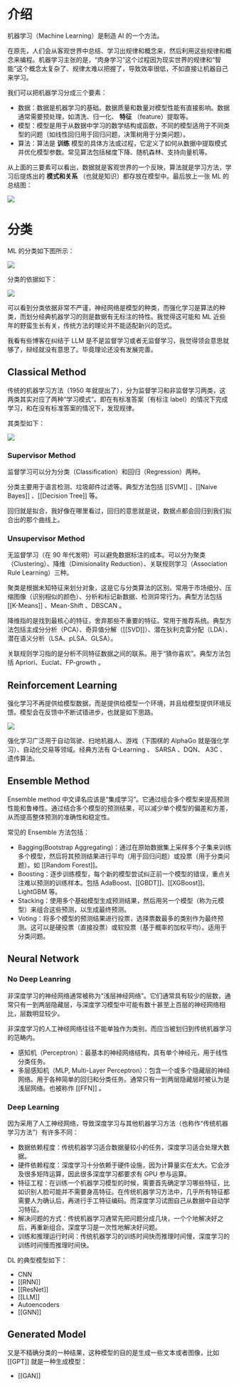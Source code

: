 # 介绍

机器学习（Machine Learning）是制造 AI 的一个方法。

在原先，人们会从客观世界中总结、学习出规律和概念来，然后利用这些规律和概念来编程。机器学习主张的是，“肉身学习”这个过程因为现实世界的规律和“智能”这个概念太复杂了、规律太难以把握了，导致效率很低，不如直接让机器自己来学习。

我们可以把机器学习分成三个要素：

- 数据：数据是机器学习的基础。数据质量和数量对模型性能有直接影响。数据通常需要预处理，如清洗、归一化、 **特征** （feature）提取等。
- 模型：模型是用于从数据中学习的数学结构或函数，不同的模型适用于不同类型的问题（如线性回归用于回归问题，决策树用于分类问题）。
- 算法：算法是 **训练** 模型的具体方法或过程，它定义了如何从数据中提取模式并优化模型参数。常见算法包括梯度下降、随机森林、支持向量机等。

从上面的三要素可以看出，数据就是客观世界的一个反映，算法就是学习方法，学习后提炼出的 **模式和关系** （也就是知识）都存放在模型中。最后放上一张 ML 的总结图：

![](img/clipboard-20250122T134321.png)

# 分类

ML 的分类如下图所示：

![](img/clipboard-20250122T144047.png)

分类的依据如下：

![](img/clipboard-20250122T144110.png)

可以看到分类依据非常不严谨，神经网络是模型的种类，而强化学习是算法的种类，而划分经典机器学习的则是数据有无标注的特性。我觉得这可能和 ML 近些年的野蛮生长有关，传统方法的理论并不能适配新兴的范式。

我看有些博客在纠结于 LLM 是不是监督学习或者无监督学习，我觉得领会意思就够了，辩经就没有意思了。毕竟理论还没有发展完善。

## Classical Method

传统的机器学习方法（1950 年就提出了），分为监督学习和非监督学习两类，这两类其实对应了两种“学习模式”。即在有标准答案（有标注 label）的情况下完成学习，和在没有标准答案的情况下，发现规律。

其类型如下：

![](img/clipboard-20250122T145135.png)

### Supervisor Method

监督学习可以分为分类（Classification）和回归（Regression）两种。

分类主要用于语言检测、垃圾邮件过滤等。典型方法包括 [[SVM]] 、[[Naive Bayes]] 、[[Decision Tree]] 等。

回归就是拟合，我好像在哪里看过，回归的意思就是说，数据点都会回归到我们拟合出的那个曲线上。

### Unsupervisor Method

无监督学习（在 90 年代发明）可以避免数据标注的成本。可以分为聚类（Clustering）、降维（Dimisionality Reduction）、关联规则学习（Association Rule Learning）三种。

聚类是根据未知特征来划分对象，这是它与分类算法的区别。常用于市场细分、压缩图像（识别相似的颜色）、分析和标记新数据、检测异常行为。典型方法包括 [[K-Means]] 、Mean-Shift 、DBSCAN 。

降维指的是找到最核心的特征，舍弃那些不重要的特征。常用于推荐系统。典型方法包括主成分分析（PCA）、奇异值分解（[[SVD]]）、潜在狄利克雷分配（LDA）、潜在语义分析（LSA、pLSA、GLSA）。

关联规则学习指的是分析不同特征数据之间的联系。用于“猜你喜欢”。典型方法包括 Apriori、Euclat、FP-growth 。

## Reinforcement Learning

强化学习不再提供给模型数据，而是提供给模型一个环境，并且给模型提供环境反馈。模型会在反馈中不断试错进步，也就是如下思路。

![](img/clipboard-20250122T161736.png)

强化学习广泛用于自动驾驶、扫地机器人、游戏（下围棋的 AlphaGo 就是强化学习）、自动化交易等领域。经典方法有 Q-Learning 、 SARSA 、DQN、 A3C 、遗传算法。

## Ensemble Method

Ensemble method 中文译名应该是“集成学习”。它通过组合多个模型来提高预测性能和鲁棒性。通过结合多个模型的预测结果，可以减少单个模型的偏差和方差，从而提高整体预测的准确性和稳定性。

常见的 Ensemble 方法包括：

- Bagging(Bootstrap Aggregating)：通过在原始数据集上采样多个子集来训练多个模型，然后将其预测结果进行平均（用于回归问题）或投票（用于分类问题）。如 [[Random Forest]]。
- Boosting：逐步训练模型，每个新的模型尝试纠正前一个模型的错误，重点关注难以预测的训练样本。包括 AdaBoost、[[GBDT]]、[[XGBoost]]、LightGBM 等。
- Stacking：使用多个基础模型生成预测结果，然后用另一个模型（称为元模型）来组合这些预测，以生成最终预测。
- Voting：将多个模型的预测结果进行投票，选择票数最多的类别作为最终预测。这可以是硬投票（直接投票）或软投票（基于概率的加权平均）。适用于分类问题。

## Neural Network

### No Deep Leanring

非深度学习的神经网络通常被称为“浅层神经网络”。它们通常具有较少的层数，通常只有一到两层隐藏层，与深度学习模型中可能有数十甚至上百层的神经网络相比，层数明显较少。

非深度学习的人工神经网络往往不能单独作为类别，而应当被划归到传统机器学习的范畴内。

- 感知机（Perceptron）：最基本的神经网络结构，具有单个神经元，用于线性分类任务。
- 多层感知机（MLP, Multi-Layer Perceptron）：包含一个或多个隐藏层的神经网络。用于各种简单的回归和分类任务。通常只有一到两层隐藏层时被认为是浅层网络。也被称作 [[FFN]] 。

### Deep Learning

因为采用了人工神经网络，导致深度学习与其他机器学习方法（也称作“传统机器学习方法”）有许多不同：

- 数据依赖程度：传统机器学习适合数据量较小的任务，深度学习适合处理大数据。
- 硬件依赖程度：深度学习十分依赖于硬件设施，因为计算量实在太大。它会涉及很多矩阵运算，因此很多深度学习都要求有 GPU 参与运算。
- 特征工程：在训练一个机器学习模型的时候，需要首先确定学习哪些特征，比如识别人脸可能并不需要身高特征。在传统机器学习方法中，几乎所有特征都需要人为确认后，再进行手工特征编码。而深度学习试图自己从数据中自动学习特征。
- 解决问题的方式：传统机器学习通常先把问题分成几块，一个个地解决好之后，再重新组合。深度学习是一次性地解决好问题。
- 训练和推理运行时间：传统机器学习的训练时间快而推理时间慢，深度学习的训练时间慢而推理时间快。

DL 的典型模型如下：

- CNN
- [[RNN]]
- [[ResNet]]
- [[LLM]]
- Autoencoders
- [[GNN]]

## Generated Model

又是不精确分类的一种结果，这种模型的目的是生成一些文本或者图像，比如 [[GPT]] 就是一种生成模型：

- [[GAN]]
